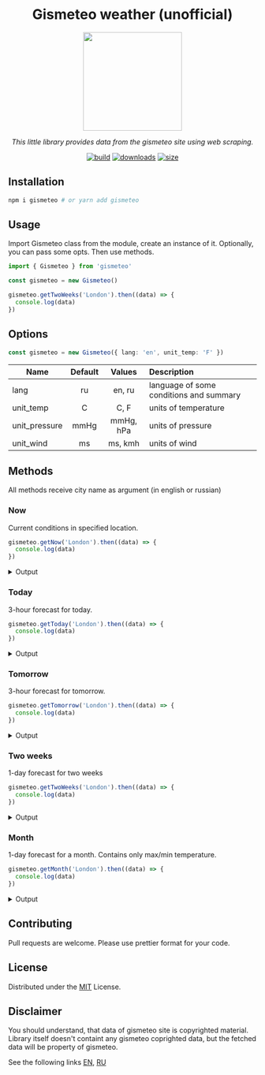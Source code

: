 <div align="center">

# Gismeteo weather (unofficial)

<img src="https://androidprogrammi.ru/wp-content/uploads/2021/02/gismeteo_gismeteo.png" width="200">

</div>

<p align=center>
  <i>
    This little library provides data from the gismeteo site using web scraping.
  </i>
</p>

<div align="center">

[![build](https://img.shields.io/github/workflow/status/shevernitskiy/gismeteo/CI%20Push)](https://github.com/shevernitskiy/gismeteo/actions)
[![downloads](https://img.shields.io/npm/dm/gismeteo)](https://www.npmjs.com/package/gismeteo)
[![size](https://img.shields.io/npm/v/gismeteo)](https://www.npmjs.com/package/gismeteo)

</div>

## Installation

```bash
npm i gismeteo # or yarn add gismeteo
```

## Usage

Import Gismeteo class from the module, create an instance of it. Optionally, you can pass some opts. Then use methods.

```ts
import { Gismeteo } from 'gismeteo'

const gismeteo = new Gismeteo()

gismeteo.getTwoWeeks('London').then((data) => {
  console.log(data)
})
```

## Options

```ts
const gismeteo = new Gismeteo({ lang: 'en', unit_temp: 'F' })
```

| Name          | Default |  Values   | Description                             |
| ------------- | :-----: | :-------: | :-------------------------------------- |
| lang          |   ru    |  en, ru   | language of some conditions and summary |
| unit_temp     |    C    |   C, F    | units of temperature                    |
| unit_pressure |  mmHg   | mmHg, hPa | units of pressure                       |
| unit_wind     |   ms    |  ms, kmh  | units of wind                           |

## Methods

All methods receive city name as argument (in english or russian)

### Now

Current conditions in specified location.

```ts
gismeteo.getNow('London').then((data) => {
  console.log(data)
})
```

<details>
  <summary>Output</summary>

```ts
{
  temp: 13.1,
  temp_feels: 13,
  wind_speed: 2,
  wind_dir: 'западный',
  pressure: 737,
  humidity: 70,
  summary: 'Малооблачно, небольшой дождь',
  geomagnetic: 2,
  water_temp: 9.5,
  sunrise: 1653613140,
  sunset: 1653674100,
  image: 'https://static.gismeteo.st/assets/bg/d_c2.jpg'
}
```

</details>

### Today

3-hour forecast for today.

```ts
gismeteo.getToday('London').then((data) => {
  console.log(data)
})
```

<details>
  <summary>Output</summary>

```ts
;[
  {
    dt: 1653674400,
    temp: 8,
    pressure: 737,
    wind_speed: 3,
    wind_gust: 8,
    wind_dir: 'ЮЗ',
    precipitation: 0,
    humidity: 0,
    summary: 'Ясно',
    geomagnetic: 3,
    road_condition: 'Влажная дорога',
    pollen_birch: 0,
    pollen_grass: 1,
    pollen_ragweed: 0,
  },
  {
    dt: 1653685200,
    temp: 7,
    pressure: 736,
    wind_speed: 2,
    wind_gust: 6,
    wind_dir: 'ЮЗ',
    precipitation: 0,
    humidity: 300,
    summary: 'Ясно',
    geomagnetic: 4,
    road_condition: 'Роса',
    pollen_birch: 0,
    pollen_grass: 0,
    pollen_ragweed: 0,
  },
  {
    dt: 1653696000,
    temp: 8,
    pressure: 735,
    wind_speed: 3,
    wind_gust: 6,
    wind_dir: 'ЮЗ',
    precipitation: 0,
    humidity: 600,
    summary: 'Пасмурно',
    geomagnetic: 4,
    road_condition: 'Вода',
    pollen_birch: 0,
    pollen_grass: 0,
    pollen_ragweed: 0,
  },
  {
    dt: 1653706800,
    temp: 8,
    pressure: 735,
    wind_speed: 5,
    wind_gust: 8,
    wind_dir: 'З',
    precipitation: 6.4,
    humidity: 900,
    summary: 'Пасмурно, сильный дождь',
    geomagnetic: 3,
    road_condition: 'Вода',
    pollen_birch: 0,
    pollen_grass: 1,
    pollen_ragweed: 0,
  },
  {
    dt: 1653717600,
    temp: 11,
    pressure: 736,
    wind_speed: 6,
    wind_gust: 9,
    wind_dir: 'З',
    precipitation: 1.5,
    humidity: 1200,
    summary: 'Пасмурно, дождь',
    geomagnetic: 4,
    road_condition: 'Вода',
    pollen_birch: 0,
    pollen_grass: 1,
    pollen_ragweed: 0,
  },
  {
    dt: 1653728400,
    temp: 12,
    pressure: 737,
    wind_speed: 7,
    wind_gust: 13,
    wind_dir: 'З',
    precipitation: 0.9,
    humidity: 1500,
    summary: 'Малооблачно, небольшой дождь',
    geomagnetic: 2,
    road_condition: 'Влажная дорога',
    pollen_birch: 1,
    pollen_grass: 0,
    pollen_ragweed: 0,
  },
  {
    dt: 1653739200,
    temp: 12,
    pressure: 738,
    wind_speed: 6,
    wind_gust: 15,
    wind_dir: 'З',
    precipitation: 0.7,
    humidity: 1800,
    summary: 'Малооблачно, небольшой дождь',
    geomagnetic: 3,
    road_condition: 'Влажная дорога',
    pollen_birch: 1,
    pollen_grass: 1,
    pollen_ragweed: 0,
  },
  {
    dt: 1653750000,
    temp: 9,
    pressure: 739,
    wind_speed: 4,
    wind_gust: 12,
    wind_dir: 'З',
    precipitation: 0,
    humidity: 2100,
    summary: 'Облачно',
    geomagnetic: 2,
    road_condition: 'Сухая дорога',
    pollen_birch: 1,
    pollen_grass: 0,
    pollen_ragweed: 0,
  },
]
```

</details>

### Tomorrow

3-hour forecast for tomorrow.

```ts
gismeteo.getTomorrow('London').then((data) => {
  console.log(data)
})
```

<details>
  <summary>Output</summary>

```ts
;[
  {
    dt: 1653674400,
    temp: 8,
    pressure: 737,
    wind_speed: 3,
    wind_gust: 8,
    wind_dir: 'ЮЗ',
    precipitation: 0,
    humidity: 0,
    summary: 'Ясно',
    geomagnetic: 3,
    road_condition: 'Влажная дорога',
    pollen_birch: 0,
    pollen_grass: 1,
    pollen_ragweed: 0,
  },
  {
    dt: 1653685200,
    temp: 7,
    pressure: 736,
    wind_speed: 2,
    wind_gust: 6,
    wind_dir: 'ЮЗ',
    precipitation: 0,
    humidity: 300,
    summary: 'Ясно',
    geomagnetic: 4,
    road_condition: 'Роса',
    pollen_birch: 0,
    pollen_grass: 0,
    pollen_ragweed: 0,
  },
  {
    dt: 1653696000,
    temp: 8,
    pressure: 735,
    wind_speed: 3,
    wind_gust: 6,
    wind_dir: 'ЮЗ',
    precipitation: 0,
    humidity: 600,
    summary: 'Пасмурно',
    geomagnetic: 4,
    road_condition: 'Вода',
    pollen_birch: 0,
    pollen_grass: 0,
    pollen_ragweed: 0,
  },
  {
    dt: 1653706800,
    temp: 8,
    pressure: 735,
    wind_speed: 5,
    wind_gust: 8,
    wind_dir: 'З',
    precipitation: 6.4,
    humidity: 900,
    summary: 'Пасмурно, сильный дождь',
    geomagnetic: 3,
    road_condition: 'Вода',
    pollen_birch: 0,
    pollen_grass: 1,
    pollen_ragweed: 0,
  },
  {
    dt: 1653717600,
    temp: 11,
    pressure: 736,
    wind_speed: 6,
    wind_gust: 9,
    wind_dir: 'З',
    precipitation: 1.5,
    humidity: 1200,
    summary: 'Пасмурно, дождь',
    geomagnetic: 4,
    road_condition: 'Вода',
    pollen_birch: 0,
    pollen_grass: 1,
    pollen_ragweed: 0,
  },
  {
    dt: 1653728400,
    temp: 12,
    pressure: 737,
    wind_speed: 7,
    wind_gust: 13,
    wind_dir: 'З',
    precipitation: 0.9,
    humidity: 1500,
    summary: 'Малооблачно, небольшой дождь',
    geomagnetic: 2,
    road_condition: 'Влажная дорога',
    pollen_birch: 1,
    pollen_grass: 0,
    pollen_ragweed: 0,
  },
  {
    dt: 1653739200,
    temp: 12,
    pressure: 738,
    wind_speed: 6,
    wind_gust: 15,
    wind_dir: 'З',
    precipitation: 0.7,
    humidity: 1800,
    summary: 'Малооблачно, небольшой дождь',
    geomagnetic: 3,
    road_condition: 'Влажная дорога',
    pollen_birch: 1,
    pollen_grass: 1,
    pollen_ragweed: 0,
  },
  {
    dt: 1653750000,
    temp: 9,
    pressure: 739,
    wind_speed: 4,
    wind_gust: 12,
    wind_dir: 'З',
    precipitation: 0,
    humidity: 2100,
    summary: 'Облачно',
    geomagnetic: 2,
    road_condition: 'Сухая дорога',
    pollen_birch: 1,
    pollen_grass: 0,
    pollen_ragweed: 0,
  },
]
```

</details>

### Two weeks

1-day forecast for two weeks

```ts
gismeteo.getTwoWeeks('London').then((data) => {
  console.log(data)
})
```

<details>
  <summary>Output</summary>

```ts
;[
  {
    dt: 1653598800,
    tmax: 13,
    tmin: 10,
    tavg: 11,
    pressure: 737,
    wind_speed: 5,
    wind_gust: 9,
    wind_dir: 'З',
    precipitation: 28,
    humidity: 84,
    summary: 'Пасмурно, сильный дождь',
    geomagnetic: 3,
    road_condition: 'Вода',
    pollen_birch: 3,
    pollen_grass: 1,
    pollen_ragweed: 0,
  },
  {
    dt: 1653685200,
    tmax: 12,
    tmin: 7,
    tavg: 9,
    pressure: 739,
    wind_speed: 7,
    wind_gust: 15,
    wind_dir: 'З',
    precipitation: 9.5,
    humidity: 81,
    summary: 'Переменная облачность, дождь',
    geomagnetic: 4,
    road_condition: 'Роса',
    pollen_birch: 1,
    pollen_grass: 1,
    pollen_ragweed: 0,
  },
  {
    dt: 1653858000,
    tmax: 15,
    tmin: 7,
    tavg: 11,
    pressure: 748,
    wind_speed: 6,
    wind_gust: 11,
    wind_dir: 'ЮЗ',
    precipitation: 0,
    humidity: 65,
    summary: 'Переменная облачность',
    geomagnetic: 4,
    road_condition: 'Влажная дорога',
    pollen_birch: 1,
    pollen_grass: 0,
    pollen_ragweed: 0,
  },
  {
    dt: 1654117200,
    tmax: 20,
    tmin: 8,
    tavg: 14,
    pressure: 752,
    wind_speed: 6,
    wind_gust: 8,
    wind_dir: 'Ю',
    precipitation: 0.4,
    humidity: 65,
    summary: 'Переменная облачность, небольшой дождь',
    geomagnetic: 2,
    road_condition: 'Вода',
    pollen_birch: 2,
    pollen_grass: 1,
    pollen_ragweed: 0,
  },
  {
    dt: 1654462800,
    tmax: 19,
    tmin: 13,
    tavg: 16,
    pressure: 750,
    wind_speed: 5,
    wind_gust: 11,
    wind_dir: 'ЮВ',
    precipitation: 6.8,
    humidity: 82,
    summary: 'Пасмурно, дождь',
    geomagnetic: 2,
    road_condition: 'Вода',
    pollen_birch: 1,
    pollen_grass: 1,
    pollen_ragweed: 0,
  },
  {
    dt: 1654894800,
    tmax: 21,
    tmin: 11,
    tavg: 17,
    pressure: 753,
    wind_speed: 4,
    wind_gust: 9,
    wind_dir: 'С',
    precipitation: 0,
    humidity: 61,
    summary: 'Переменная облачность',
    geomagnetic: 2,
    road_condition: 'Сухая дорога',
    pollen_birch: 0,
    pollen_grass: 1,
    pollen_ragweed: 0,
  },
  {
    dt: 1655413200,
    tmax: 19,
    tmin: 13,
    tavg: 16,
    pressure: 753,
    wind_speed: 5,
    wind_gust: 10,
    wind_dir: 'ЮЗ',
    precipitation: 0.5,
    humidity: 67,
    summary: 'Переменная облачность, небольшой дождь',
    geomagnetic: 2,
    road_condition: 'Влажная дорога',
    pollen_birch: 1,
    pollen_grass: 2,
    pollen_ragweed: 0,
  },
  {
    dt: 1656018000,
    tmax: 23,
    tmin: 15,
    tavg: 18,
    pressure: 752,
    wind_speed: 4,
    wind_gust: 9,
    wind_dir: 'ЮЗ',
    precipitation: 3.2,
    humidity: 80,
    summary: 'Переменная облачность, дождь',
    geomagnetic: 2,
    road_condition: 'Вода',
    pollen_birch: 1,
    pollen_grass: 2,
    pollen_ragweed: 0,
  },
  {
    dt: 1656709200,
    tmax: 23,
    tmin: 17,
    tavg: 20,
    pressure: 752,
    wind_speed: 7,
    wind_gust: 14,
    wind_dir: 'З',
    precipitation: 1.3,
    humidity: 71,
    summary: 'Переменная облачность, небольшой дождь',
    geomagnetic: 2,
    road_condition: 'Вода',
    pollen_birch: 0,
    pollen_grass: 2,
    pollen_ragweed: 0,
  },
  {
    dt: 1657486800,
    tmax: 23,
    tmin: 13,
    tavg: 18,
    pressure: 752,
    wind_speed: 5,
    wind_gust: 9,
    wind_dir: 'ЮВ',
    precipitation: 0,
    humidity: 67,
    summary: 'Малооблачно',
    geomagnetic: 2,
    road_condition: 'Сухая дорога',
    pollen_birch: 0,
    pollen_grass: 1,
    pollen_ragweed: 0,
  },
  {
    dt: 1658350800,
    tmax: 27,
    tmin: 15,
    tavg: 21,
    pressure: 749,
    wind_speed: 5,
    wind_gust: 10,
    wind_dir: 'ЮВ',
    precipitation: 0,
    humidity: 71,
    summary: 'Ясно',
    geomagnetic: 2,
    road_condition: 'Сухая дорога',
    pollen_birch: 0,
    pollen_grass: 2,
    pollen_ragweed: 0,
  },
  {
    dt: 1659301200,
    tmax: 29,
    tmin: 18,
    tavg: 23,
    pressure: 749,
    wind_speed: 5,
    wind_gust: 10,
    wind_dir: 'ЮВ',
    precipitation: 0.5,
    humidity: 72,
    summary: 'Переменная облачность, небольшой дождь, гроза',
    geomagnetic: 2,
    road_condition: 'Влажная дорога',
    pollen_birch: 0,
    pollen_grass: 2,
    pollen_ragweed: 0,
  },
  {
    dt: 1660338000,
    tmax: 28,
    tmin: 19,
    tavg: 23,
    pressure: 749,
    wind_speed: 6,
    wind_gust: 11,
    wind_dir: 'ЮВ',
    precipitation: 0,
    humidity: 67,
    summary: 'Переменная облачность',
    geomagnetic: 2,
    road_condition: 'Сухая дорога',
    pollen_birch: 0,
    pollen_grass: 2,
    pollen_ragweed: 0,
  },
  {
    dt: 1661461200,
    tmax: 29,
    tmin: 19,
    tavg: 24,
    pressure: 752,
    wind_speed: 5,
    wind_gust: 8,
    wind_dir: 'ЮВ',
    precipitation: 0,
    humidity: 65,
    summary: 'Переменная облачность',
    geomagnetic: 2,
    road_condition: 'Сухая дорога',
    pollen_birch: 2,
    pollen_grass: 2,
    pollen_ragweed: 0,
  },
]
```

</details>

### Month

1-day forecast for a month. Contains only max/min temperature.

```ts
gismeteo.getMonth('London').then((data) => {
  console.log(data)
})
```

<details>
  <summary>Output</summary>

```ts
;[
  { dt: 1653253200, tmax: 13, tmin: 3 },
  { dt: 1653339600, tmax: 8, tmin: 6 },
  { dt: 1653512400, tmax: 13, tmin: 3 },
  { dt: 1653771600, tmax: 20, tmin: 8 },
  { dt: 1654117200, tmax: 13, tmin: 10 },
  { dt: 1654549200, tmax: 12, tmin: 7 },
  { dt: 1655067600, tmax: 15, tmin: 7 },
  { dt: 1655672400, tmax: 20, tmin: 8 },
  { dt: 1656363600, tmax: 19, tmin: 13 },
  { dt: 1657141200, tmax: 21, tmin: 11 },
  { dt: 1658005200, tmax: 19, tmin: 13 },
  { dt: 1658955600, tmax: 23, tmin: 15 },
  { dt: 1659992400, tmax: 23, tmin: 17 },
  { dt: 1661115600, tmax: 23, tmin: 13 },
  { dt: 1662325200, tmax: 27, tmin: 15 },
  { dt: 1663621200, tmax: 29, tmin: 18 },
  { dt: 1665003600, tmax: 28, tmin: 19 },
  { dt: 1666472400, tmax: 29, tmin: 19 },
  { dt: 1668027600, tmax: 29, tmin: 20 },
  { dt: 1669669200, tmax: 30, tmin: 21 },
  { dt: 1671397200, tmax: 30, tmin: 20 },
  { dt: 1673211600, tmax: 27, tmin: 15 },
  { dt: 1675112400, tmax: 25, tmin: 21 },
  { dt: 1677099600, tmax: 22, tmin: 18 },
  { dt: 1679173200, tmax: 16, tmin: 12 },
  { dt: 1681333200, tmax: 18, tmin: 9 },
  { dt: 1683579600, tmax: 18, tmin: 10 },
  { dt: 1685912400, tmax: 21, tmin: 12 },
  { dt: 1688331600, tmax: 19, tmin: 12 },
  { dt: 1690837200, tmax: 24, tmin: 11 },
  { dt: 1693429200, tmax: 23, tmin: 18 },
  { dt: 1696107600, tmax: 25, tmin: 16 },
  { dt: 1698872400, tmax: 25, tmin: 15 },
  { dt: 1701723600, tmax: 24, tmin: 14 },
  { dt: 1704661200, tmax: 25, tmin: 13 },
  { dt: 1707685200, tmax: 25, tmin: 17 },
  { dt: 1710795600, tmax: 23, tmin: 14 },
  { dt: 1713992400, tmax: 19, tmin: 15 },
  { dt: 1717275600, tmax: 23, tmin: 13 },
  { dt: 1720645200, tmax: 25, tmin: 15 },
  { dt: 1724101200, tmax: 26, tmin: 14 },
  { dt: 1727643600, tmax: 19, tmin: 16 },
]
```

</details>

## Contributing

Pull requests are welcome. Please use prettier format for your code.

## License

Distributed under the [MIT](https://choosealicense.com/licenses/mit/) License.

## Disclaimer

You should understand, that data of gismeteo site is copyrighted material.
Library itself doesn't containt any gismeteo coprighted data, but the fetched data will be property of gismeteo.

See the following links [EN](https://www.gismeteo.com/page/agreement/), [RU](https://www.gismeteo.ru/page/agreement/)
